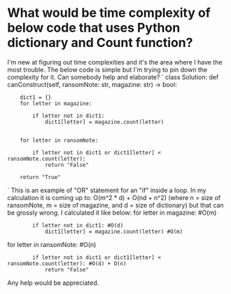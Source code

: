 
# What would be time complexity of below code that uses Python dictionary and Count function?

I'm new at figuring out time complexities and it's the area where I have the most trouble. The below code is simple but I'm trying to pin down the complexity for it. Can somebody help and elaborate?
`
class Solution:
    def canConstruct(self, ransomNote: str, magazine: str) -> bool:
        
        dict1 = {}
        for letter in magazine:
            
            if letter not in dict1:
                dict1[letter] = magazine.count(letter)
                
        
        for letter in ransomNote:
            
            if letter not in dict1 or dict1[letter] < ransomNote.count(letter):
                return "False"
            
        return "True"

`
This is an example of "OR" statement for an "if" inside a loop.
In my calculation it is coming up to: O(m^2 * d) + O(nd + n^2) (where n = size of ransomNote, m = size of magazine, and d = size of dictionary) but that can be grossly wrong.
I calculated it like below:
for letter in magazine: #O(m)
            
            if letter not in dict1: #O(d)
                dict1[letter] = magazine.count(letter) #O(m)
                
for letter in ransomNote: #O(n)
            
            if letter not in dict1 or dict1[letter] < ransomNote.count(letter): #O(d) + O(n)
                return "False"


Any help would be appreciated.

        